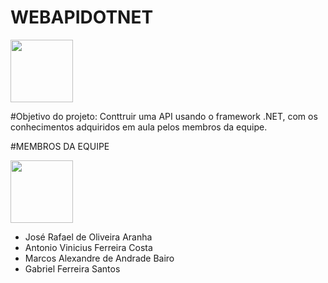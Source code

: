 # WEBAPIDOTNET 

<img src="https://image.pngaaa.com/393/592393-middle.png" width="100">

#Objetivo do projeto:
Conttruir uma API usando o framework .NET, com os conhecimentos adquiridos em aula pelos membros da equipe.

#MEMBROS DA EQUIPE

<img src="https://media.gazetadopovo.com.br/2020/11/10141700/400x400-1.png" width="100">

- José Rafael de Oliveira Aranha
- Antonio Vinicius Ferreira Costa
- Marcos Alexandre de Andrade Bairo
- Gabriel Ferreira Santos
